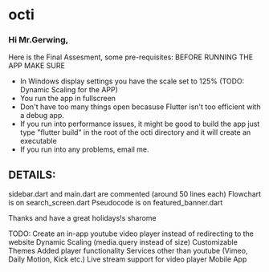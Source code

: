 # octi

### Hi Mr.Gerwing,
Here is the Final Assesment, some pre-requisites:
BEFORE RUNNING THE APP MAKE SURE
 - In Windows display settings you have the scale set to 125% (TODO: Dynamic Scaling for the APP)
 - You run the app in fullscreen
 - Don't have too many things open becasuse Flutter isn't too efficient with a debug app.
 - If you run into performance issues, it might be good to build the app just type "flutter build" in the root of the octi directory and it will create an executable 
 - If you run into any problems, email me.

## DETAILS:
sidebar.dart and main.dart are commented (around 50 lines each)
Flowchart is on search_screen.dart
Pseudocode is on featured_banner.dart
    
Thanks and have a great holidays!s
sharome


TODO:
Create an in-app youtube video player instead of redirecting to the website
Dynamic Scaling (media.query instead of size)
Customizable Themes
Added player functionality
Services other than youtube (Vimeo, Daily Motion, Kick etc.)
Live stream support for video player
Mobile App
